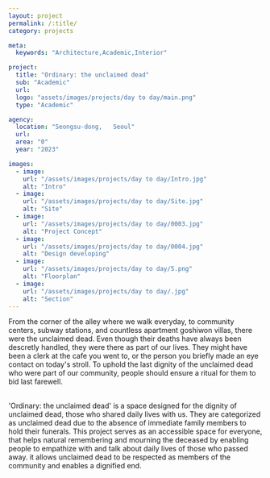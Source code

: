 ```yaml
---
layout: project
permalink: /:title/
category: projects

meta:
  keywords: "Architecture,Academic,Interior"

project:
  title: "Ordinary: the unclaimed dead"
  sub: "Academic"
  url: 
  logo: "assets/images/projects/day to day/main.png"
  type: "Academic"

agency:
  location: "Seongsu-dong,   Seoul"
  url: 
  area: "0"
  year: "2023"

images:
  - image:
    url: "/assets/images/projects/day to day/Intro.jpg"
    alt: "Intro"
  - image:
    url: "/assets/images/projects/day to day/Site.jpg"
    alt: "Site"
  - image:
    url: "/assets/images/projects/day to day/0003.jpg"
    alt: "Project Concept"
  - image:
    url: "/assets/images/projects/day to day/0004.jpg"
    alt: "Design developing"
  - image:
    url: "/assets/images/projects/day to day/5.png"
    alt: "Floorplan"
  - image:
    url: "/assets/images/projects/day to day/.jpg"
    alt: "Section"
---
```

<p>From the corner of the alley where we walk everyday, to community centers, subway stations, and countless apartment goshiwon villas, there were the unclaimed dead. Even though their deaths have always been descretly handled, they were there as part of our lives. They might have been a clerk at the cafe you went to, or the person you briefly made an eye contact on today's stroll. To uphold the last dignity of the unclaimed dead who were part of our community, people should ensure a ritual for them to bid last farewell.</p>
<br>'Ordinary: the unclaimed dead' is a space designed for the dignity of unclaimed dead, those who shared daily lives with us. They are categorized as unclaimed dead due to the absence of immediate family members to hold their funerals. This project serves as an accessible space for everyone, that helps natural remembering and mourning the deceased by enabling people to empathize with and talk about daily lives of those who passed away. it allows unclaimed dead to be respected as members of the community and enables a dignified end. 
